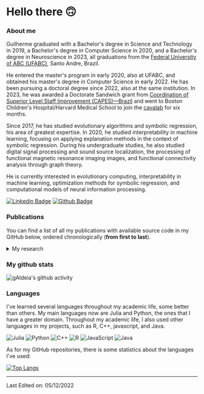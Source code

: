 # Hello there :upside_down_face:

### About me

Guilherme graduated with a Bachelor's degree in Science and Technology in 2019, a Bachelor's degree in Computer Science in 2020, and a Bachelor's degree in Neuroscience in 2023, all graduations from the [Federal University of ABC (UFABC)](https://www.ufabc.edu.br/en/), Santo Andre, Brazil.

He entered the master's program in early 2020, also at UFABC, and obtained his master's degree in Computer Science in early 2022. He has been pursuing a doctoral degree since 2022, also at the same institution. In 2023, he was awarded a Doctorate Sandwich grant from [Coordination of Superior Level Staff Improvement (CAPES)—Brazil](https://www.gov.br/capes/pt-br) and went to Boston Children's Hospital/Harvard Medical School to join the [cavalab](https://cavalab.org/) for six months. 

Since 2017, he has studied evolutionary algorithms and symbolic regression, his area of greatest expertise. In 2020, he studied interpretability in machine learning, focusing on applying explanation methods in the context of symbolic regression. During his undergraduate studies, he also studied digital signal processing and sound source localization, the processing of functional magnetic resonance imaging images, and functional connectivity analysis through graph theory. 

He is currently interested in evolutionary computing, interpretability in machine learning, optimization methods for symbolic regression, and computational models of neural information processing.

[![Linkedin Badge](https://img.shields.io/badge/-LinkedIn-blue?style=flat-square&logo=Linkedin&logoColor=white&link=https://www.linkedin.com/in/guilherme-aldeia-0a8a0b21b/)](https://www.linkedin.com/in/guilherme-aldeia-0a8a0b21b/)
[![Github Badge](https://img.shields.io/badge/-Github-000?style=flat-square&logo=Github&logoColor=white&link=https://github.com/gAldeia)](https://github.com/gAldeia)
 
### Publications

You can find a list of all my publications with available source code in my GitHub below, ordered chronologically (**from first to last**).

<details>
  <summary>My research</summary>
  
  * [Lightweight symbolic regression with the interaction-transformation representation](https://ieeexplore.ieee.org/abstract/document/8477951) ([:open_file_folder: github repo](https://github.com/gAldeia/laboratory-assistant))
  * [A Parametric Study of Interaction-Transformation Evolutionary Algorithm for Symbolic Regression](https://ieeexplore.ieee.org/abstract/document/9185521) ([:open_file_folder: github repo](https://github.com/gAldeia/sensitivity-analysis-ITSR))
  * [Interaction–Transformation Evolutionary Algorithm for Symbolic Regression](https://direct.mit.edu/evco/article-abstract/29/3/367/97354/Interaction-Transformation-Evolutionary-Algorithm) ([:open_file_folder: github repo](https://github.com/gAldeia/experiments-ITEA-paper))
  * [Measuring feature importance of symbolic regression models using partial effects](https://dl.acm.org/doi/abs/10.1145/3449639.3459302) ([:open_file_folder: github repo](https://github.com/gAldeia/partial-effects-ITEA))
  * [Interpretability in symbolic regression: a benchmark of explanatory methods using the Feynman data set](https://link.springer.com/article/10.1007/s10710-022-09435-x) ([:open_file_folder: github repo](https://github.com/gAldeia/iirsBenchmark))
  * [Interaction-transformation evolutionary algorithm with coefficients optimization](https://dl.acm.org/doi/abs/10.1145/3520304.3533987) ([:open_file_folder: github repo](https://github.com/gAldeia/itea-julia))
  * [Inexact Simplification of Symbolic Regression Expressions with Locality-sensitive Hashing](https://arxiv.org/abs/2404.05898) ([:open_file_folder: github repo](https://github.com/gAldeia/hashing-symbolic-expressions))
  * [Minimum variance threshold for 𝜖-lexicase selection](https://arxiv.org/abs/2404.05898) ([:open_file_folder: github implementation](https://github.com/gAldeia/feat) [:open_file_folder: github srbench experiments](https://github.com/gAldeia/srbench/tree/feat_split_benchmark))
</details>

### My github stats

<!--
![gAldeia's github stats](https://github-readme-stats.vercel.app/api?username=gAldeia&show_icons=true&theme=merko)
-->

![gAldeia's github activity](https://github-readme-streak-stats.herokuapp.com/?user=gAldeia&theme=tokyonight&hide_border=true)

### Languages

I've learned several languages throughout my academic life, some better than others. My main languages now are Julia and Python, the ones that I have a greater domain. Throughout my academic life, I also used other languages in my projects, such as R, C++, javascript, and Java.

![Julia](https://img.shields.io/badge/-Julia-9558B2?style=flat-square&logo=julia&logoColor=white)
![Python](https://img.shields.io/badge/python-3670A0?style=flat-square&logo=python&logoColor=ffdd54)
![C++](https://img.shields.io/badge/c++-%2300599C.svg?style=flat-square&logo=c%2B%2B&logoColor=white)
![R](https://img.shields.io/badge/r-%23276DC3.svg?style=flat-square&logo=r&logoColor=white)
![JavaScript](https://img.shields.io/badge/javascript-%23323330.svg?style=flat-square&logo=javascript&logoColor=%23F7DF1E)
![Java](https://img.shields.io/badge/java-%23ED8B00.svg?style=flat-badge&logo=java&logoColor=white)

As for my GitHub repositories, there is some statistics about the languages I've used:

[![Top Langs](https://github-readme-stats.vercel.app/api/top-langs/?username=gAldeia&layout=compact&hide=jupyter%20notebook,html)](https://github.com/anuraghazra/github-readme-stats)

-----
Last Edited on: 05/12/2022
